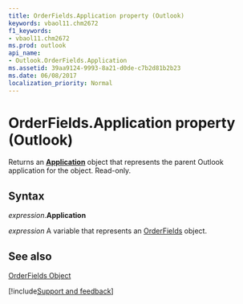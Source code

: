 ```yaml
---
title: OrderFields.Application property (Outlook)
keywords: vbaol11.chm2672
f1_keywords:
- vbaol11.chm2672
ms.prod: outlook
api_name:
- Outlook.OrderFields.Application
ms.assetid: 39aa9124-9993-8a21-d0de-c7b2d81b2b23
ms.date: 06/08/2017
localization_priority: Normal
---
```



# OrderFields.Application property (Outlook)

Returns an  **[Application](Outlook.Application.md)** object that represents the parent Outlook application for the object. Read-only.


## Syntax

_expression_.**Application**

_expression_ A variable that represents an [OrderFields](Outlook.OrderFields.md) object.


## See also


[OrderFields Object](Outlook.OrderFields.md)

[!include[Support and feedback](~/includes/feedback-boilerplate.md)]